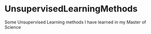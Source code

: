 # UnsupervisedLearningMethods
Some Unsupervised Learning methods I have learned in my Master of Science
